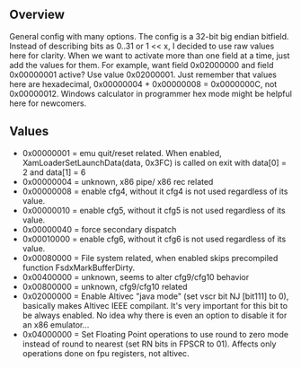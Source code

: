 ## Overview
General config with many options. The config is a 32-bit big endian bitfield. Instead of describing bits as 0..31 or 1 << x, I decided to use raw values here for clarity.
When we want to activate more than one field at a time, just add the values for them. For example, want field 0x02000000 and field 0x00000001 active? Use value 0x02000001. Just remember that values here are hexadecimal, 0x00000004 + 0x00000008 = 0x0000000C, not 0x00000012. Windows calculator in programmer hex mode might be helpful here for newcomers.

## Values
* 0x00000001 = emu quit/reset related. When enabled, XamLoaderSetLaunchData(data, 0x3FC) is called on exit with data[0] = 2 and data[1] = 6
* 0x00000004 = unknown, x86 pipe/ x86 rec related
* 0x00000008 = enable cfg4, without it cfg4 is not used regardless of its value.
* 0x00000010 = enable cfg5, without it cfg5 is not used regardless of its value.
* 0x00000040 = force secondary dispatch
* 0x00010000 = enable cfg6, without it cfg6 is not used regardless of its value.
* 0x00080000 = File system related, when enabled skips precompiled function FsdxMarkBufferDirty.
* 0x00400000 = unknown, seems to alter cfg9/cfg10 behavior
* 0x00800000 = unknown, cfg9/cfg10 related
* 0x02000000 = Enable Altivec "java mode" (set vscr bit NJ [bit111] to 0), basically makes Altivec IEEE compilant. It's very important for this bit to be always enabled. No idea why there is even an option to disable it for an x86 emulator...
* 0x04000000 = Set Floating Point operations to use round to zero mode instead of round to nearest (set RN bits in FPSCR to 01). Affects only operations done on fpu registers, not altivec.
